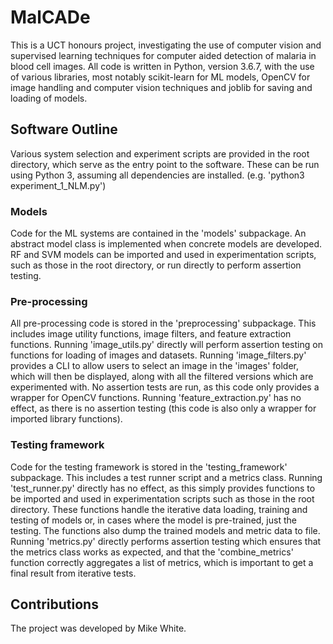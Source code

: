 # MalCADe
This is a UCT honours project, investigating the use of computer vision and supervised learning techniques for computer aided detection of malaria in blood cell images. All code is written in Python, version 3.6.7, with the use of various libraries, most notably scikit-learn for ML models, OpenCV for image handling and computer vision techniques and joblib for saving and loading of models.

## Software Outline
Various system selection and experiment scripts are provided in the root directory, which serve as the entry point to the software. These can be run using Python 3, assuming all dependencies are installed. (e.g. 'python3 experiment_1_NLM.py')

### Models
Code for the ML systems are contained in the 'models' subpackage. An abstract model class is implemented when concrete models are developed. RF and SVM models can be imported and used in experimentation scripts, such as those in the root directory, or run directly to perform assertion testing.

### Pre-processing
All pre-processing code is stored in the 'preprocessing' subpackage. This includes image utility functions, image filters, and feature extraction functions. Running 'image_utils.py' directly will perform assertion testing on functions for loading of images and datasets. Running 'image_filters.py' provides a CLI to allow users to select an image in the 'images' folder, which will then be displayed, along with all the filtered versions which are experimented with. No assertion tests are run, as this code only provides a wrapper for OpenCV functions. Running 'feature_extraction.py' has no effect, as there is no assertion testing (this code is also only a wrapper for imported library functions).

### Testing framework
Code for the testing framework is stored in the 'testing_framework' subpackage. This includes a test runner script and a metrics class. Running 'test_runner.py' directly has no effect, as this simply provides functions to be imported and used in experimentation scripts such as those in the root directory. These functions handle the iterative data loading, training and testing of models or, in cases where the model is pre-trained, just the testing. The functions also dump the trained models and metric data to file. Running 'metrics.py' directly performs assertion testing which ensures that the metrics class works as expected, and that the 'combine_metrics' function correctly aggregates a list of metrics, which is important to get a final result from iterative tests.

## Contributions
The project was developed by Mike White.